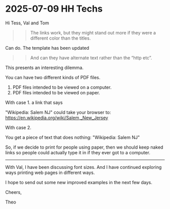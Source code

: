 # 2025-07-09 HH Techs

Hi Tess, Val and Tom

>>The links work, but they might stand out more if they were a different color than the titles.

Can do. The template has been updated

>> And can they have alternate text rather than the “http etc”.

This presents an interesting dilemma.

You can have two different kinds of PDF files.

1. PDF files intended to be viewed on a computer.
2. PDF files intended to be viewed on paper.

With case 1. a link that says

"Wikipedia: Salem NJ" could take your browser to: https://en.wikipedia.org/wiki/Salem,_New_Jersey

With case 2.

You get a piece of text that does nothing: "Wikipedia: Salem NJ"

So, if we decide to print for people using paper, then we should keep naked links so people could actually type it in if they ever got to a computer.

***

With Val, I have been discussing font sizes. And I have continued exploring ways printing web pages in different ways.

I hope to send out some new improved examples in the next few days.

Cheers,

Theo

